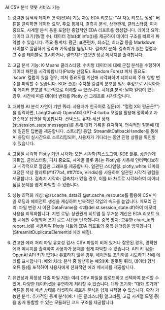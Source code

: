 AI CSV 분석 챗봇 서비스 기능

1. 강력한 탐색적 데이터 분석(EDA) 기능
자동 EDA 리포트: "AI 자동 리포트 생성" 버튼을 클릭하면 데이터 요약, 주요 통계치, 결측치 분석, 상관관계, 클러스터링, 피처 중요도, 시계열 분석 등을 포함한 종합적인 EDA 리포트를 생성합니다.
데이터 요약: 데이터 크기(행/열 수), 데이터 정보(df.info())를 제공하여 데이터 구조를 빠르게 파악할 수 있습니다.
주요 통계치: 평균, 표준편차, 최소값, 최대값 등을 Markdown 테이블로 깔끔하게 정리해 가독성을 높입니다.
결측치 분석: 결측치가 있는 컬럼과 그 수를 테이블로 표시하거나, 결측치가 없으면 성공 메시지를 출력합니다.

2. 고급 분석 기능:
K-Means 클러스터링: 수치형 데이터에 대해 군집 분석을 수행하여 데이터 패턴을 시각화합니다(Plotly 산점도).
Random Forest 피처 중요도: 'score' 컬럼이 있을 경우, 피처 중요도를 계산해 시각화하여 데이터의 주요 영향 변수를 파악할 수 있습니다.
KDE 플롯: 수치형 컬럼의 분포를 밀도 추정으로 시각화하여 데이터 분포를 직관적으로 이해할 수 있습니다.
시계열 분석: 날짜 컬럼이 있는 경우, 시간에 따른 데이터 변화를 Plotly 선 그래프로 시각화합니다.

3. 대화형 AI 분석
자연어 기반 쿼리: 사용자가 한국어로 질문(예: "컬럼 X의 평균은?")을 입력하면, LangChain과 OpenAI의 GPT-4-turbo 모델을 활용해 정확하고 자연스러운 답변을 제공합니다.
컨텍스트 유지: 세션 상태(st.session_state.messages)를 통해 대화 기록을 유지하여, 연속적인 질문에 대해 일관된 답변을 제공합니다.
스트리밍 응답: StreamlitCallbackHandler를 통해 AI 응답이 실시간으로 스트리밍되어, 사용자가 기다리는 동안 진행 상황을 확인할 수 있습니다.

4. 고품질 시각화
Plotly 기반 시각화: 모든 시각화(히스토그램, KDE 플롯, 상관관계 히트맵, 클러스터링, 피처 중요도, 시계열 플롯 등)는 Plotly를 사용해 인터랙티브하고 시각적으로 깔끔한 그래프를 제공합니다.
일관된 스타일링: plotly_white 테마와 고정된 색상 팔레트(#1f77b4, #ff7f0e, Viridis)를 사용하여 일관된 시각적 경험을 제공합니다.
결측치 시각화: 결측치가 있을 경우, 이를 바 차트로 시각화하여 데이터 품질 문제를 쉽게 파악할 수 있습니다.

5. 성능 최적화
캐싱: @st.cache_data와 @st.cache_resource를 활용해 CSV 파일 로딩과 에이전트 생성을 캐싱하여 반복적인 작업의 속도를 높입니다.
메모리 관리: 파일 변경 시 이전 DataFrame을 삭제(del st.session_state.df)하여 메모리 사용을 최적화합니다.
지연 로딩: 상관관계 히트맵 등 무거운 계산은 EDA 리포트 요청 시에만 수행되어 초기 로드 시간을 단축합니다.
중복 방지: 고유한 chart_id와 report_id를 사용하여 Plotly 차트와 EDA 리포트의 중복 렌더링을 방지합니다(StreamlitDuplicateElementId 에러 해결).

6. 견고한 에러 처리
파일 유효성 검사: CSV 파일이 비어 있거나 잘못된 경우, 명확한 에러 메시지를 출력하여 사용자가 문제를 쉽게 파악할 수 있습니다.
API 키 검증: OpenAI API 키가 없거나 유효하지 않을 경우, 에이전트 초기화를 시도하기 전에 에러를 표시합니다.
예외 처리: 분석 중 발생하는 예외(예: 잘못된 쿼리, 데이터 형식 오류 등)를 포착하여 사용자에게 친화적인 에러 메시지를 제공합니다.

7. 유연성과 확장성
다중 파일 지원: 여러 CSV 파일을 업로드하고 선택하여 분석할 수 있어, 다양한 데이터셋을 유연하게 처리할 수 있습니다.
대화 초기화: "대화 초기화" 버튼을 통해 세션 상태를 리셋하여 새로운 분석을 쉽게 시작할 수 있습니다.
확장 가능한 분석: 추가적인 통계 분석(예: 다른 클러스터링 알고리즘, 고급 시계열 모델 등)을 쉽게 통합할 수 있는 모듈화된 코드 구조를 제공합니다.
